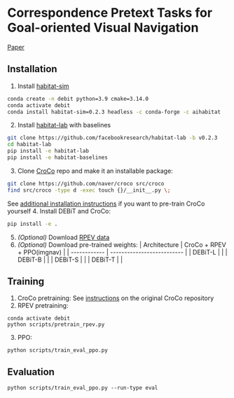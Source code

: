 # Correspondence Pretext Tasks for Goal-oriented Visual Navigation

[Paper]()

## Installation

1. Install [habitat-sim](https://github.com/facebookresearch/habitat-sim#installation)
```bash
conda create -n debit python=3.9 cmake=3.14.0
conda activate debit
conda install habitat-sim=0.2.3 headless -c conda-forge -c aihabitat
```
2. Install [habitat-lab](https://github.com/facebookresearch/habitat-lab#installation) with baselines
```bash
git clone https://github.com/facebookresearch/habitat-lab -b v0.2.3
cd habitat-lab
pip install -e habitat-lab
pip install -e habitat-baselines
```
3. Clone [CroCo](https://github.com/naver/croco) repo and make it an installable package:
```bash
git clone https://github.com/naver/croco src/croco
find src/croco -type d -exec touch {}/__init__.py \;
```
See [additional installation instructions](https://github.com/naver/croco#preparation) if you want to pre-train CroCo yourself
4. Install DEBiT and CroCo:
```bash
pip install -e .
```
5. *(Optional)* Download [RPEV data]()
6. *(Optional)* Download pre-trained weights:
| Architecture |  CroCo + RPEV + PPO(imgnav) |
| ------------ |  -------------------------- |
|   DEBiT-L    |                             |
|   DEBiT-B    |                             |
|   DEBiT-S    |                             |
|   DEBiT-T    |                             |

## Training

1. CroCo pretraining: See [instructions](https://github.com/naver/croco#pre-training) on the original CroCo repository
2. RPEV pretraining:
```
conda activate debit
python scripts/pretrain_rpev.py
```
3. PPO:
```
python scripts/train_eval_ppo.py
```

## Evaluation
```
python scripts/train_eval_ppo.py --run-type eval
```
